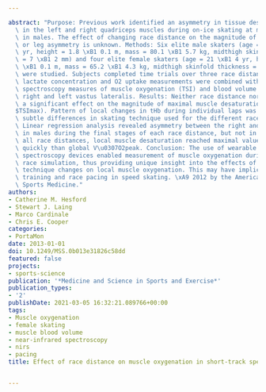 ---
abstract: "Purpose: Previous work identified an asymmetry in tissue desaturation changes\
  \ in the left and right quadriceps muscles during on-ice skating at maximal speed\
  \ in males. The effect of changing race distance on the magnitude of desaturation\
  \ or leg asymmetry is unknown. Methods: Six elite male skaters (age = 23 \xB1 1.8\
  \ yr, height = 1.8 \xB1 0.1 m, mass = 80.1 \xB1 5.7 kg, midthigh skinfold thickness\
  \ = 7 \xB1 2 mm) and four elite female skaters (age = 21 \xB1 4 yr, height = 1.6\
  \ \xB1 0.1 m, mass = 65.2 \xB1 4.3 kg, midthigh skinfold thickness = 10 \xB1 1 mm)\
  \ were studied. Subjects completed time trials over three race distances. Blood\
  \ lactate concentration and O2 uptake measurements were combined with near-infrared\
  \ spectroscopy measures of muscle oxygenation (TSI) and blood volume (tHb) in the\
  \ right and left vastus lateralis. Results: Neither race distance nor gender had\
  \ a significant effect on the magnitude of maximal muscle desaturation ($\u0394\
  $TSImax). Pattern of local changes in tHb during individual laps was dependent upon\
  \ subtle differences in skating technique used for the different race distances.\
  \ Linear regression analysis revealed asymmetry between the right and left leg desaturation\
  \ in males during the final stages of each race distance, but not in females. At\
  \ all race distances, local muscle desaturation reached maximal values much more\
  \ quickly than global V\u0307O2peak. Conclusion: The use of wearable near-infrared\
  \ spectroscopy devices enabled measurement of muscle oxygenation during competitive\
  \ race simulation, thus providing unique insight into the effects of velocity and\
  \ technique changes on local muscle oxygenation. This may have implications for\
  \ training and race pacing in speed skating. \xA9 2012 by the American College of\
  \ Sports Medicine."
authors:
- Catherine M. Hesford
- Stewart J. Laing
- Marco Cardinale
- Chris E. Cooper
categories:
- PortaMon
date: 2013-01-01
doi: 10.1249/MSS.0b013e31826c58dd
featured: false
projects:
- sports-science
publication: '*Medicine and Science in Sports and Exercise*'
publication_types:
- '2'
publishDate: 2021-03-05 16:32:21.089766+00:00
tags:
- Muscle oxygenation
- female skating
- muscle blood volume
- near-infrared spectroscopy
- nirs
- pacing
title: Effect of race distance on muscle oxygenation in short-track speed skating

---
